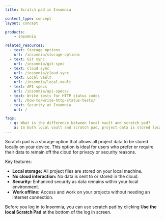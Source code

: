 ```yaml
---
title: Scratch pad in Insomnia

content_type: concept
layout: concept

products:
    - insomnia

related_resources:
  - text: Storage options
    url: /insomnia/storage-options
  - text: Git sync
    url: /insomnia/git-sync
  - text: Cloud sync
    url: /insomnia/cloud-sync
  - text: Local vault
    url: /insomnia/local-vault
  - text: API specs
    url: /insomnia/api-specs/
  - text: Write tests for HTTP status codes
    url: /how-to/write-http-status-tests/
  - text: Security at Insomnia
    url: /

faqs:
  - q: What is the difference between local vault and scratch pad?
    a: In both local vault and scratch pad, project data is stored locally. With local vault, you can also use git sync. In scratch pad, all data is stored locally, so it is best suited for individual developers who aren't working as part of a team.
---
```


Scratch pad is a storage option that allows all project data to be stored locally on your device. This option is ideal for users who prefer or require their data to remain off the cloud for privacy or security reasons.

Key features:
* **Local storage:** All project files are stored on your local machine.
* **No cloud interaction:** No data is sent to or stored in the cloud.
* **Security:** Enhanced security as data remains within your local environment.
* **Work offline:** Access and work on your projects without needing an internet connection.

Before you log in to Insomnia, you can use scratch pad by clicking **Use the local Scratch Pad** at the bottom of the log in screen.
